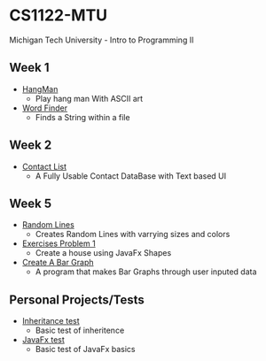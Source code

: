 # CS1122-MTU
Michigan Tech University - Intro to Programming II

## Week 1 
* [HangMan](https://github.com/JakeEMuller/CS1122-MTU/blob/master/Week%201/Hangman/src/HangMan.java)
  - Play hang man With ASCII art
* [Word Finder](https://github.com/JakeEMuller/CS1122-MTU/blob/master/Week%201/Find/src/Find.java)
  - Finds a String within a file
## Week 2
* [Contact List](https://github.com/JakeEMuller/CS1122-MTU/tree/master/Week%202/ContactEntry/src)
  - A Fully Usable Contact DataBase with Text based UI
## Week 5
* [Random Lines](https://github.com/JakeEMuller/CS1122-MTU/blob/master/Week%205/RandomLines/src/RandomLines.java)
  - Creates Random Lines with varrying sizes and colors
* [Exercises Problem 1](https://github.com/JakeEMuller/CS1122-MTU/blob/master/Week%205/Exercises%205/Problem1/src/Problem1.java)
  - Create a house using JavaFx Shapes 
* [Create A Bar Graph](https://github.com/JakeEMuller/CS1122-MTU/blob/master/Week%205/CreateABarChart/src/DinamicBarChart.java)
  - A program that makes Bar Graphs through user inputed data
## Personal Projects/Tests
* [Inheritance test](https://github.com/JakeEMuller/CS1122-MTU/tree/master/PersonalProjects/Inheritance/src)
  - Basic test of inheritence
* [JavaFx test](https://github.com/JakeEMuller/CS1122-MTU/blob/master/PersonalProjects/JavaFxTest/src/InClassFeb22.java)
  - Basic test of JavaFx basics

